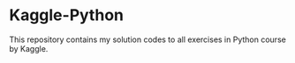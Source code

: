 # Kaggle-Python
This repository contains my solution codes to all exercises in Python course by Kaggle.
